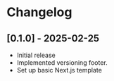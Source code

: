 # Changelog

## [0.1.0] - 2025-02-25
- Initial release
- Implemented versioning footer.
- Set up basic Next.js template
